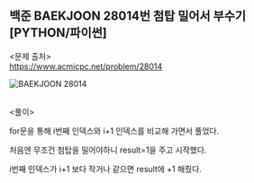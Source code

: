 ## 백준 BAEKJOON 28014번 첨탑 밀어서 부수기 [PYTHON/파이썬]

<문제 출처><br>
https://www.acmicpc.net/problem/28014

![BAEKJOON 28014](https://blog.kakaocdn.net/dn/cJ2jRf/btsng6qwpEd/eJGYNySz44uhZoltLl1U1K/img.png)

<br>
<풀이><br>

for문을 통해 i번째 인덱스와 i+1 인덱스를 비교해 가면서 풀었다.

처음엔 무조건 첨탑을 밀어야하니 result=1을 주고 시작했다.

i번째 인덱스가 i+1 보다 작거나 같으면 result에 +1 해줬다.
